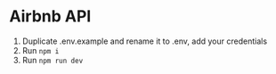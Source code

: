 # Airbnb API

1. Duplicate .env.example and rename it to .env, add your credentials
2. Run `npm i`
3. Run `npm run dev`